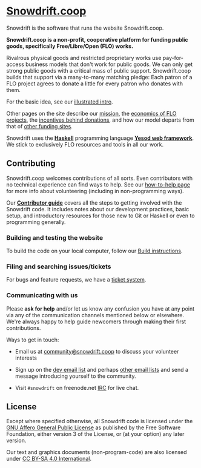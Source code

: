 # [Snowdrift.coop]

Snowdrift is the software that runs the website Snowdrift.coop.

**Snowdrift.coop is a non-profit, cooperative platform for funding public
goods, specifically Free/Libre/Open (FLO) works.**

Rivalrous physical goods and restricted proprietary works use pay-for-access
business models that don't work for public goods. We can only get strong public
goods with a critical mass of public support. Snowdrift.coop builds that support
via a many-to-many matching pledge: Each patron of a FLO project agrees to
donate a little for every patron who donates with them.

For the basic idea, see our [illustrated intro].

Other pages on the site describe our [mission], the [economics of FLO projects],
the [incentives behind donations], and how our model departs from that of
[other funding sites].

Snowdrift uses the **[Haskell]** programming language **[Yesod web framework]**.
We stick to exclusively FLO resources and tools in all our work.

## Contributing

Snowdrift.coop welcomes contributions of all sorts. Even contributors with no
technical experience can find ways to help. See our [how-to-help page] for more
info about volunteering (including in non-programming ways).

Our **[Contributor guide]** covers all the steps to getting involved with the
Snowdrift code. It includes notes about our development practices, basic setup,
and introductory resources for those new to Git or Haskell or even to
programming generally.

### Building and testing the website

To build the code on your local computer, follow our [Build instructions].

### Filing and searching issues/tickets

For bugs and feature requests, we have a [ticket system].

### Communicating with us

Please **ask for help** and/or let us know any confusion you have at any point
via any of the communication channels mentioned below or elsewhere. We're always
happy to help guide newcomers through making their first contributions.

Ways to get in touch:

* Email us at <community@snowdrift.coop> to discuss your volunteer interests

* Sign up on the [dev email list] and perhaps [other email lists] and send a 
message introducing yourself to the community.

* Visit `#snowdrift` on freenode.net [IRC] for live chat.

License
-------

Except where specified otherwise, all Snowdrift code is licensed under the
[GNU Affero General Public License](LICENSE.md) as published by the Free
Software Foundation, either version 3 of the License, or (at your option) any
later version.

Our text and graphics documents (non-program-code) are also licensed under
[CC BY-SA 4.0 International].

[CC BY-SA 4.0 International]: https://creativecommons.org/licenses/by-sa/4.0
[Contributor guide]: CONTRIBUTING.md
[Build instructions]: BUILD.md
[dev email list]: https://lists.snowdrift.coop/mailman/listinfo/dev
[economics of FLO projects]: https://wiki.snowdrift.coop/communications/economics
[Haskell]: https://www.haskell.org/
[how-to-help page]: https://wiki.snowdrift.coop/governance/community/how-to-help
[illustrated intro]: https://wiki.snowdrift.coop/communications/intro
[incentives behind donations]: https://wiki.snowdrift.coop/communications/psychology
[IRC]: https://wiki.snowdrift.coop/community/irc
[mission]: https://wiki.snowdrift.coop/governance/mission
[other email lists]: https://lists.snowdrift.coop/
[other funding sites]: https://wiki.snowdrift.coop/othercrowdfunding
[Snowdrift.coop]: https://snowdrift.coop/
[ticket system]: https://tree.taiga.io/project/snowdrift/issues
[Yesod web framework]: http://www.yesodweb.com/
